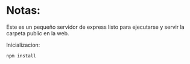 # Notas:

Este es un pequeño servidor de express listo para ejecutarse y servir la carpeta public en la web.

Inicializacion:

```
npm install
```